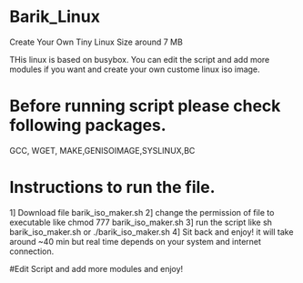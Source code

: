 # Barik_Linux
Create Your Own Tiny Linux Size around 7 MB

THis linux is based on busybox. You can edit the script and add more modules if you want and create your own custome linux iso image.

# Before running script please check following packages.
GCC, WGET, MAKE,GENISOIMAGE,SYSLINUX,BC

# Instructions to run the file.
1] Download file barik_iso_maker.sh
2] change the permission of file to executable like chmod 777 barik_iso_maker.sh
3] run the script like sh barik_iso_maker.sh or ./barik_iso_maker.sh
4] Sit back and enjoy! it will take around ~40 min but real time depends on your system and internet connection.

#Edit Script and add more modules and enjoy!
